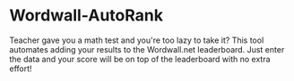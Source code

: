 # Wordwall-AutoRank
Teacher gave you a math test and you're too lazy to take it? This tool automates adding your results to the Wordwall.net leaderboard. Just enter the data and your score will be on top of the leaderboard with no extra effort!
